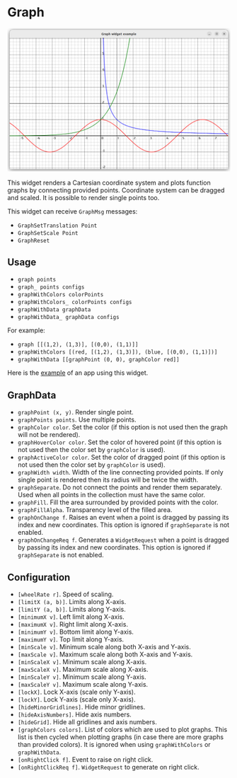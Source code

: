 # Graph
![Screenshot](graph-widget.png)

This widget renders a Cartesian coordinate system and plots function graphs by connecting provided points. Coordinate system can be dragged and scaled. It is possible to render single points too.

This widget can receive `GraphMsg` messages:
- `GraphSetTranslation Point`
- `GraphSetScale Point`
- `GraphReset`

## Usage

- `graph points`
- `graph_ points configs`
- `graphWithColors colorPoints`
- `graphWithColors_ colorPoints configs`
- `graphWithData graphData`
- `graphWithData_ graphData configs`

For example:

- `graph [[(1,2), (1,3)], [(0,0), (1,1)]]`
- `graphWithColors [(red, [(1,2), (1,3)]), (blue, [(0,0), (1,1)])]`
- `graphWithData [[graphPoint (0, 0), graphColor red]]`

Here is the [example](/examples/graph/UI.hs) of an app using this widget.

## GraphData

- `graphPoint (x, y)`. Render single point.
- `graphPoints points`. Use multiple points.
- `graphColor color`. Set the color (if this option is not used then the graph will not be rendered).
- `graphHoverColor color`. Set the color of hovered point (if this option is not used then the color set by `graphColor` is used).
- `graphActiveColor color`. Set the color of dragged point (if this option is not used then the color set by `graphColor` is used).
- `graphWidth width`. Width of the line connecting provided points. If only single point is rendered then its radius will be twice the width.
- `graphSeparate`. Do not connect the points and render them separately. Used when all points in the collection must have the same color.
- `graphFill`. Fill the area surrounded by provided points with the color.
- `graphFillAlpha`. Transparency level of the filled area.
- `graphOnChange f`. Raises an event when a point is dragged by passing its index and new coordinates. This option is ignored if `graphSeparate` is not enabled.
- `graphOnChangeReq f`. Generates a `WidgetRequest` when a point is dragged by passing its index and new coordinates. This option is ignored if `graphSeparate` is not enabled.

## Configuration

- `[wheelRate r]`. Speed of scaling.
- `[limitX (a, b)]`. Limits along X-axis.
- `[limitY (a, b)]`. Limits along Y-axis.
- `[minimumX v]`. Left limit along X-axis.
- `[maximumX v]`. Right limit along X-axis.
- `[minimumY v]`. Bottom limit along Y-axis.
- `[maximumY v]`. Top limit along Y-axis.
- `[minScale v]`. Minimum scale along both X-axis and Y-axis.
- `[maxScale v]`. Maximum scale along both X-axis and Y-axis.
- `[minScaleX v]`. Minimum scale along X-axis.
- `[maxScaleX v]`. Maximum scale along X-axis.
- `[minScaleY v]`. Minimum scale along Y-axis.
- `[maxScaleY v]`. Maximum scale along Y-axis.
- `[lockX]`. Lock X-axis (scale only Y-axis).
- `[lockY]`. Lock Y-axis (scale only X-axis).
- `[hideMinorGridlines]`. Hide minor gridlines.
- `[hideAxisNumbers]`. Hide axis numbers.
- `[hideGrid]`. Hide all gridlines and axis numbers.
- `[graphColors colors]`. List of colors which are used to plot graphs. This list is then cycled when plotting graphs (in case there are more graphs than provided colors). It is ignored when using `graphWithColors` or `graphWithData`.
- `[onRightClick f]`. Event to raise on right click.
- `[onRightClickReq f]`. `WidgetRequest` to generate on right click.

